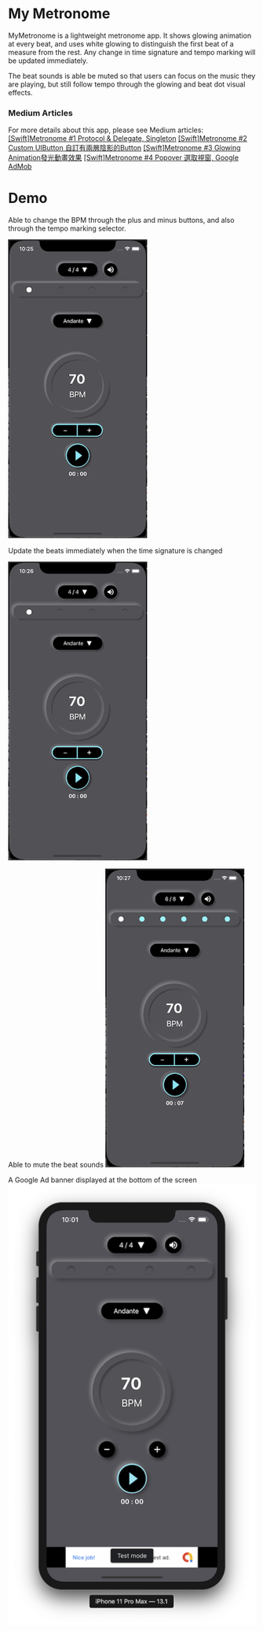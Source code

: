 # My Metronome

MyMetronome is a lightweight metronome app. It shows glowing animation at every beat, and uses white glowing to distinguish the first beat of a measure from the rest. Any change in time signature and tempo marking will be updated immediately.

The beat sounds is able be muted so that users can focus on the music they are playing, but still follow tempo through the glowing and beat dot visual effects.  


### Medium Articles

For more details about this app, please see Medium articles:
[[Swift]Metronome #1 Protocol & Delegate, Singleton](https://penny-huang.medium.com/swift-metronome-1-protocol-delegate-singleton-5f5db771c3f0)
[[Swift]Metronome #2 Custom UIButton 自訂有兩層陰影的Button](https://penny-huang.medium.com/swift-metronome-2-custom-uibutton-%E8%87%AA%E8%A8%82%E6%9C%89%E5%85%A9%E5%B1%A4%E9%99%B0%E5%BD%B1%E7%9A%84button-c5c258c01ef9)
[[Swift]Metronome #3 Glowing Animation發光動畫效果](https://penny-huang.medium.com/swift-metronome-3-glowing-animation%E7%99%BC%E5%85%89%E5%8B%95%E7%95%AB%E6%95%88%E6%9E%9C-adb0eac5fbf4)
[[Swift]Metronome #4 Popover 選取視窗, Google AdMob](https://penny-huang.medium.com/swift-metronome-4-popover-%E9%81%B8%E5%8F%96%E8%A6%96%E7%AA%97-google-admob-ac05fb0306de)

# Demo

Able to change the BPM through the plus and minus buttons, and also through the tempo marking selector.

![demo image 1](DemoImages/MyMetronome1.gif)


Update the beats immediately when the time signature is changed

![demo image 2](DemoImages/MyMetronome2.gif)


Able to mute the beat sounds
![demo image 3](DemoImages/MyMetronome3.gif)


A Google Ad banner displayed at the bottom of the screen
![demo image 4](DemoImages/MyMetronome4.png)

